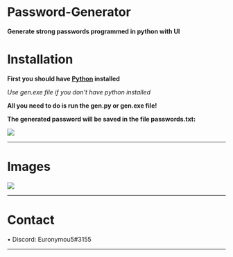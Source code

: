 # Password-Generator
**Generate strong passwords programmed in python with UI**

# Installation

**First you should have [Python](https://www.python.org/downloads/) installed**

*Use gen.exe file if you don't have python installed*

**All you need to do is run the gen.py or gen.exe file!**


**The generated password will be saved in the file passwords.txt:**


<img src="https://media.discordapp.net/attachments/995599976463859713/1033311487453823036/unknown.png?width=431&height=299">

---------------------------------------

# Images
<img src="https://media.discordapp.net/attachments/995599976463859713/1033309941911531520/unknown.png?width=273&height=307">

-------------------------

# Contact

• Discord: Euronymou5#3155

----------------------------------
